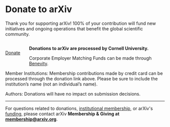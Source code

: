 Donate to arXiv
======

<p style="margin-bottom: 2em;">Thank you for supporting arXiv! 100% of your contribution will fund new initiatives and ongoing operations that benefit the global scientific community.</p>

<p style="float: left; margin-right: 2em; margin-bottom: 2em;"><a class="button is-large is-link" href="https://securelb.imodules.com/s/1717/alumni/event.aspx?sid=1717&gid=2&pgid=22315&cid=35778&dids=276&bledit=1&sort=1">Donate</a></p>

**Donations to arXiv are processed by Cornell University.**

Corporate Employer Matching Funds can be made through [Benevity](https://causes.benevity.org/causes/840-150532082/project/3FK1YBQWRZ).

Member Institutions: Membership contributions made by credit card can be processed through the donation link above. Please be sure to include the institution’s name (not an individual’s name).

Authors: Donations will have no impact on submission decisions.

---

For questions related to donations, [institutional membership](/about/membership), or arXiv's [funding](/about/funding), please contact arXiv **Membership & Giving at membership@arxiv.org**.

